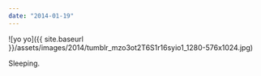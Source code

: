```yaml
---
date: "2014-01-19"
---
```


![yo yo]({{ site.baseurl }}/assets/images/2014/tumblr_mzo3ot2T6S1r16syio1_1280-576x1024.jpg)

Sleeping.
